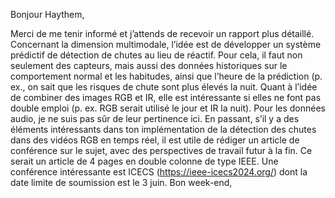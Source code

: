 Bonjour Haythem,

Merci de me tenir informé et j’attends de recevoir un rapport plus détaillé. Concernant la dimension multimodale, l’idée est de développer un système prédictif de détection de chutes au lieu de réactif. Pour cela, il faut non seulement des capteurs, mais aussi des données historiques sur le comportement normal et les habitudes, ainsi que l’heure de la prédiction (p. ex., on sait que les risques de chute sont plus élevés la nuit. 
Quant à l’idée de combiner des images RGB et IR, elle est intéressante si elles ne font pas double emploi (p. ex. RGB serait utilisé le jour et IR la nuit).   Pour les données audio, je ne suis pas sûr de leur pertinence ici.
En passant, s’il y a des éléments intéressants dans ton implémentation de la détection des chutes dans des vidéos RGB en temps réel, il est utile de rédiger un article de conférence sur le sujet, avec des perspectives de travail futur à la fin. Ce serait un article de 4 pages en double colonne de type IEEE. Une conférence intéressante est ICECS (https://ieee-icecs2024.org/) dont la date limite de soumission est le 3 juin.
Bon week-end,

